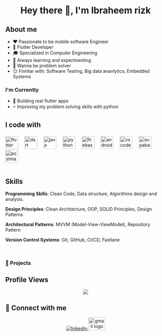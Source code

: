 
# <div align="center">Hey there 👋, I'm Ibraheem rizk</div>  
  
## About me
- ❤️ Passionate to be mobile software Engineer 
- 🔧 Flutter Developer
- 🎓 Specialized in Computer Engineering
- 💪 Always learning and experimenting
- 🧠 Wanna be problem solver
- 😏 Fimiliar with: Software Testing, Big data ananlytics, Embedded Systems

### I'm Currently
- 📱 Building real flutter apps
- ⚡ Improving my problem solving skills with python

<h2 align="left">I code with</h2>

###

<div align="left">
  <img src="https://cdn.jsdelivr.net/gh/devicons/devicon/icons/flutter/flutter-original.svg" height="40" alt="flutter logo"  />
  <img width="12" />
  <img src="https://cdn.jsdelivr.net/gh/devicons/devicon/icons/dart/dart-original.svg" height="40" alt="dart logo"  />
  <img width="12" />
  <img src="https://cdn.jsdelivr.net/gh/devicons/devicon/icons/java/java-original.svg" height="40" alt="java logo"  />
  <img width="12" />
  <img src="https://cdn.jsdelivr.net/gh/devicons/devicon/icons/python/python-original.svg" height="40" alt="python logo"  />
  <img width="12" />
  <img src="https://cdn.jsdelivr.net/gh/devicons/devicon/icons/firebase/firebase-plain.svg" height="40" alt="firebase logo"  />
  <img width="12" />
  <img src="https://cdn.jsdelivr.net/gh/devicons/devicon/icons/androidstudio/androidstudio-original.svg" height="40" alt="androidstudio logo"  />
  <img width="12" />
  <img src="https://cdn.jsdelivr.net/gh/devicons/devicon/icons/vscode/vscode-original.svg" height="40" alt="vscode logo"  />
  <img width="12" />
  <img src="https://cdn.simpleicons.org/supabase/3ECF8E" height="40" alt="supabase logo"  />
  <img width="12" />
  <img src="https://cdn.simpleicons.org/postman/FF6C37" height="40" alt="postman logo"  />
  
</div>


<br/>  

## Skills  
**Programming Skills**: Clean Code, Data structure, Algorithms design and analysis. 

**Design Principles**: Clean Architecture, OOP, SOLID Principles, Design Patterns 

**Architectural Patterns**: MVVM (Model-View-ViewModel), Repository Pattern 

**Version Control Systems**: Git, GitHub, CI/CD, Fastlane

<br/>  

### 📱 Projects


<h2 align="left">Profile Views</h2>
<div align="center">
  <img src="https://profile-counter.glitch.me/hemahawas/count.svg?"  />
</div>

## 🤝 Connect with me  
<div align="center">
<a href="https://linkedin.com/in/https://www.linkedin.com/in/ibraheem-rizk-66a996218/" target="_blank">
<img src=https://img.shields.io/badge/linkedin-%231E77B5.svg?&style=for-the-badge&logo=linkedin&logoColor=white alt=linkedin style="margin-bottom: 5px;" />
</a>
<a href="ibraheem.rizk3@gmail.com" target="_blank">
<img src="https://raw.githubusercontent.com/maurodesouza/profile-readme-generator/master/src/assets/icons/social/gmail/default.svg" width="52" height="40" alt="gmail logo"  />
</a>
  
</div>  
